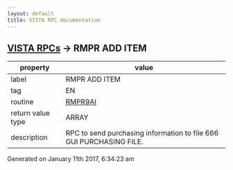 ```yaml
---
layout: default
title: VISTA RPC documentation
---
```




## [VISTA RPCs](TableOfContent.md) &#8594; RMPR ADD ITEM 

 property | value 
--- | --- 
 label | RMPR ADD ITEM
 tag | EN
 routine | [RMPR9AI](http://code.osehra.org/dox/Routine_RMPR9AI_source.html)
 return value type | ARRAY
 description | RPC to send purchasing information to file 666 GUI PURCHASING FILE.




Generated on January 11th 2017, 6:34:23 am
